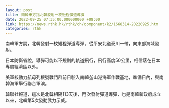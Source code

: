 ```yaml
---
layout: post
title: 南韓軍方指北韓發射一枚短程彈道導彈
date: 2022-09-25 07:35:00.000000000 +08:00
link: https://news.rthk.hk/rthk/ch/component/k2/1668314-20220925.htm
categories: rthk
---
```


南韓軍方說，北韓發射一枚短程彈道導彈，從平安北道泰川一帶，向東部海域發射。

日本防衛省說，導彈可能以不規則的軌道飛行，飛行高度50公里，相信落在日本專屬經濟區以外。

美軍核動力航母列根號戰鬥群前日駛入南韓釡山港海軍作戰基地，準備日內，與南韓海軍舉行聯合軍演。

韓聯社報道，這次是北韓相隔113天後，再次發射彈道導彈，也是南韓新政府成立以來，北韓第5次發動武力示威。
